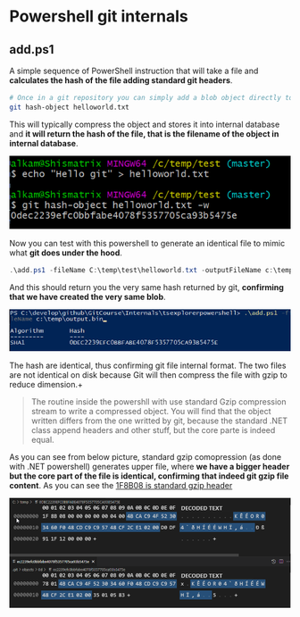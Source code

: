 # Powershell git internals

## add.ps1

A simple sequence of PowerShell instruction that will take a file and **calculates the hash of the file adding standard git headers**.

```bash
# Once in a git repository you can simply add a blob object directly to git
git hash-object helloworld.txt
```

This will typically compress the object and stores it into internal database and **it will return the hash of the file, that is the filename of the object in internal database**.

![Git hash-object in action](images/git-hash-object.png)

Now you can test with this powershell to generate an identical file to mimic what **git does under the hood**.

```powershell
.\add.ps1 -fileName C:\temp\test\helloworld.txt -outputFileName c:\temp\output.bin
```

And this should return you the very same hash returned by git, **confirming that we have created the very same blob**.

![Powershell hash-object](images/powershell-hash-object.png)

The hash are identical, thus confirming git file internal format. The two files are not identical on disk because Git will then compress the file with gzip to reduce dimension.+

> The routine inside the powershll with use standard Gzip compression stream to write a compressed object. You will find that the object written differs from the one writted by git, because the standard .NET class append headers and other stuff, but the core parte is indeed equal.

As you can see from below picture, standard gzip comopression (as done with .NET powershell) generates upper file, where **we have a bigger header but the core part of the file is identical, confirming that indeed git gzip file content**. As you can see the [1F8B08 is standard gzip header](https://www.filesignatures.net/index.php?page=search&search=1F8B08&mode=SIG)

![Powershell hash-object](images/compressed-difference.png)

